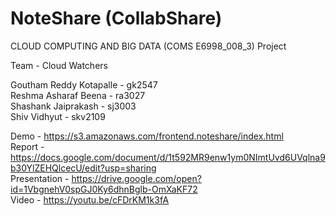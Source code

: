 # NoteShare (CollabShare)
CLOUD COMPUTING AND BIG DATA (COMS E6998_008_3) Project <br/>

Team - Cloud Watchers <br/>

Goutham Reddy Kotapalle - gk2547<br/>
Reshma Asharaf Beena - ra3027<br/>
Shashank Jaiprakash - sj3003<br/>
Shiv Vidhyut - skv2109<br/>

Demo - https://s3.amazonaws.com/frontend.noteshare/index.html <br/>
Report - https://docs.google.com/document/d/1t592MR9enw1ym0NImtUvd6UVqlna9b30YlZEHQlcecU/edit?usp=sharing <br/>
Presentation - https://drive.google.com/open?id=1VbgnehV0spGJ0Ky6dhnBglb-OmXaKF72 <br/>
Video -  https://youtu.be/cFDrKM1k3fA
